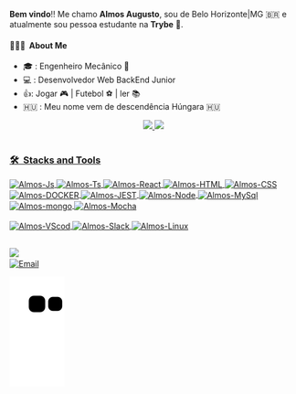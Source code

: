 **Bem vindo**!! Me chamo **Almos Augusto**, sou de Belo Horizonte|MG 🇧🇷 e atualmente sou pessoa estudante na **Trybe** 🚀.

<h4> 👨🏻‍💻 &nbsp;About Me</h4>

-  🎓 : Engenheiro Mecânico 🔧      
-  💻 : Desenvolvedor Web BackEnd Junior 
-  👍: Jogar 🎮 | Futebol ⚽ | ler 📚
-  🇭🇺 : Meu nome vem de descendência Húngara 🇭🇺
<div align="center">
  <a href="https://github.com/AlmosAugusto">
  <img width="45%" src="https://github-readme-stats.vercel.app/api?username=AlmosAugusto&show_icons=true&theme=tokyonight&include_all_commits=true&count_private=true"/>
  <img width="45%" src="https://github-readme-stats.vercel.app/api/top-langs/?username=AlmosAugusto&layout=compact&langs_count=7&theme=tokyonight"/>
</div>
<div style="display: inline_block"><br>
  <h3> 🛠 &nbsp;Stacks and Tools</h3>
   <img title="JavaScript"align="center" alt="Almos-Js" height="30" width="40" src="https://cdn.jsdelivr.net/gh/devicons/devicon/icons/javascript/javascript-original.svg">
  <img title="TypeScript"align="center" alt="Almos-Ts" height="30" width="40" src="https://cdn.jsdelivr.net/gh/devicons/devicon/icons/typescript/typescript-original.svg">
  <img title="React"align="center" alt="Almos-React" height="30" width="40" src="https://cdn.jsdelivr.net/gh/devicons/devicon/icons/react/react-original.svg">
  <img title="HTML5"align="center" alt="Almos-HTML" height="30" width="40" src="https://cdn.jsdelivr.net/gh/devicons/devicon/icons/html5/html5-original.svg">
  <img title="CSS3"align="center" alt="Almos-CSS" height="30" width="40" src="https://cdn.jsdelivr.net/gh/devicons/devicon/icons/css3/css3-original.svg">
  <img title="Docker"align="center" alt="Almos-DOCKER" height="70" width="50" src="https://cdn.jsdelivr.net/gh/devicons/devicon/icons/docker/docker-original.svg">
  <img title="Jest"align="center" alt="Almos-JEST" height="25" width="40" src="https://cdn.jsdelivr.net/gh/devicons/devicon/icons/jest/jest-plain.svg">
  <img title="Node"align="center" alt="Almos-Node" height="30" width="40" src="https://cdn.jsdelivr.net/gh/devicons/devicon/icons/nodejs/nodejs-original.svg">
  <img title="MySQL"align="center" alt="Almos-MySql" height="30" width="40" src="https://cdn.jsdelivr.net/gh/devicons/devicon/icons/mysql/mysql-original.svg">
  <img title="MongoDB"align="center" alt="Almos-mongo" height="30" width="40" src="https://cdn.jsdelivr.net/gh/devicons/devicon/icons/mongodb/mongodb-original.svg">
  <img title="Mocha"align="center" alt="Almos-Mocha" height="30" width="40" src="https://cdn.jsdelivr.net/gh/devicons/devicon/icons/mocha/mocha-plain.svg">
 </div>
  <div style="display: inline_block"><br>
 <img title="VScode"align="center" alt="Almos-VScod" height="30" width="40" src="https://cdn.jsdelivr.net/gh/devicons/devicon/icons/vscode/vscode-original.svg">
 <img title="Slack"align="center" alt="Almos-Slack" height="30" width="40" src="https://cdn.jsdelivr.net/gh/devicons/devicon/icons/slack/slack-original.svg">
 <img title="Linux"align="center" alt="Almos-Linux" height="30" width="40" src="https://cdn.jsdelivr.net/gh/devicons/devicon/icons/linux/linux-original.svg">
    
  </div>
  
 ##
 
<div> 
  <a href="https://www.linkedin.com/in/almos-augusto/" target="_blank"><img src="https://img.shields.io/badge/-LinkedIn-%230077B5?style=for-the-badge&logo=linkedin&logoColor=white" target="_blank"></a> 
</div>
<div>  
  <a href="mailto:almos.filho@hotmail.com"><img alt="Email" width="300" src="https://img.shields.io/badge/Email-almos.filho@hotmail.com-blue?style=flat-square&logo=gmail"></a> 
 
  ![Snake animation](https://github.com/AlmosAugusto/AlmosAugusto/blob/output/github-contribution-grid-snake.svg)
 
</div>
